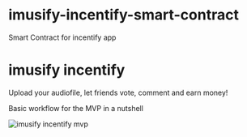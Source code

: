 # imusify-incentify-smart-contract
Smart Contract for incentify app

# imusify incentify
 Upload your audiofile, let friends vote, comment and earn money!

Basic workflow for the MVP in a nutshell

![imusify incentify mvp](https://user-images.githubusercontent.com/28622235/31391059-ca474b7c-add5-11e7-9692-6218db6409f1.gif)

